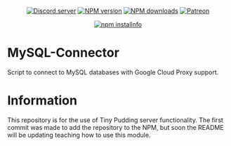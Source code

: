 <div align="center">
<p>
    <a href="https://discord.gg/TgHdvJd"><img src="https://img.shields.io/discord/413193536188579841?color=7289da&logo=discord&logoColor=white" alt="Discord server" /></a>
    <a href="https://www.npmjs.com/package/@tinypudding/mysql-connector"><img src="https://img.shields.io/npm/v/@tinypudding/mysql-connector.svg?maxAge=3600" alt="NPM version" /></a>
    <a href="https://www.npmjs.com/package/@tinypudding/mysql-connector"><img src="https://img.shields.io/npm/dt/@tinypudding/mysql-connector.svg?maxAge=3600" alt="NPM downloads" /></a>
    <a href="https://www.patreon.com/JasminDreasond"><img src="https://img.shields.io/badge/donate-patreon-F96854.svg" alt="Patreon" /></a>
</p>
<p>
    <a href="https://nodei.co/npm/@tinypudding/mysql-connector/"><img src="https://nodei.co/npm/@tinypudding/mysql-connector.png?downloads=true&stars=true" alt="npm installnfo" /></a>
</p>
</div>

# MySQL-Connector
Script to connect to MySQL databases with Google Cloud Proxy support.

# Information
This repository is for the use of Tiny Pudding server functionality. The first commit was made to add the repository to the NPM, but soon the README will be updating teaching how to use this module.
